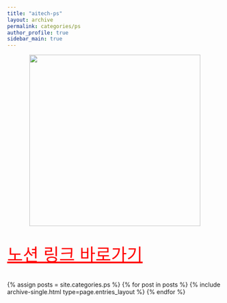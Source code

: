 ```yaml
---
title: "aitech-ps"
layout: archive
permalink: categories/ps
author_profile: true
sidebar_main: true
---
```



<p align="center">
<img src="../../../image/algo.png" 
width="400" height="400"/>
</p>

<div class="container">
<a href="https://www.notion.so/yunjinchoidev/3-9feca316a9054f5a9f2a06b0a3fb9981?pvs=4" style="font-size:40px; color:red; text-align: center;"> 노션 링크 바로가기</a>
</div>

<style>
.container {
  display: flex;
  align-items: center;
  height: 100px;
}
</style>


{% assign posts = site.categories.ps %}
{% for post in posts %} {% include archive-single.html type=page.entries_layout %} {% endfor %}